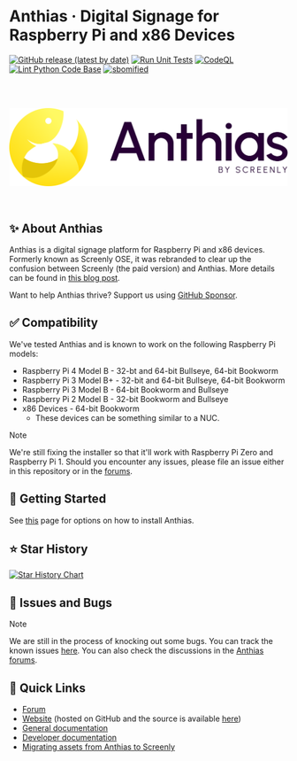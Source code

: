 # Anthias &middot; Digital Signage for Raspberry Pi and x86 Devices

[![GitHub release (latest by date)](https://img.shields.io/github/v/release/Screenly/Anthias)](https://github.com/Screenly/Anthias/releases/latest)
[![Run Unit Tests](https://github.com/Screenly/Anthias/actions/workflows/docker-test.yaml/badge.svg?branch=master)](https://github.com/Screenly/Anthias/actions/workflows/docker-test.yaml)
[![CodeQL](https://github.com/Screenly/Anthias/actions/workflows/codeql-analysis.yaml/badge.svg?branch=master)](https://github.com/Screenly/Anthias/actions/workflows/codeql-analysis.yaml)
[![Lint Python Code Base](https://github.com/Screenly/Anthias/actions/workflows/python-lint.yaml/badge.svg?branch=master)](https://github.com/Screenly/Anthias/actions/workflows/python-lint.yaml)
[![sbomified](https://sbomify.com/assets/images/logo/badge.svg)](https://app.sbomify.com/project/ENyjfn8tXQ)

<br>
<br>

![Anthias Logo](https://github.com/Screenly/Anthias/blob/master/static/img/color.svg?raw=true  "Anthias Logo")

<br>

## :sparkles: About Anthias

Anthias is a digital signage platform for Raspberry Pi and x86 devices. Formerly known as Screenly OSE, it was rebranded to clear up the confusion between Screenly (the paid version) and Anthias. More details can be found in [this blog post](https://www.screenly.io/blog/2022/12/06/screenly-ose-now-called-anthias/).

Want to help Anthias thrive? Support us using [GitHub Sponsor](https://github.com/sponsors/Screenly).

## :white_check_mark: Compatibility

We've tested Anthias and is known to work on the following Raspberry Pi models:

* Raspberry Pi 4 Model B - 32-bt and 64-bit Bullseye, 64-bit Bookworm
* Raspberry Pi 3 Model B+ - 32-bit and 64-bit Bullseye, 64-bit Bookworm
* Raspberry Pi 3 Model B - 64-bit Bookworm and Bullseye
* Raspberry Pi 2 Model B - 32-bit Bookworm and Bullseye
* x86 Devices - 64-bit Bookworm
    * These devices can be something similar to a NUC.

> [!NOTE]
> We're still fixing the installer so that it'll work with Raspberry Pi Zero and Raspberry Pi 1.
> Should you encounter any issues, please file an issue either in this repository or in the
[forums](https://forums.screenly.io).

## :rocket: Getting Started

See [this](/docs/installation-options.md) page for options on how to install Anthias.

## :star: Star History

[![Star History Chart](https://api.star-history.com/svg?repos=Screenly/Anthias&type=Date)](https://star-history.com/#Screenly/Anthias&Date)

## :lady_beetle: Issues and Bugs

> [!NOTE]
> We are still in the process of knocking out some bugs. You can track the known issues [here](https://github.com/Screenly/Anthias/issues). You can also check the discussions in the [Anthias forums](https://forums.screenly.io).

## :pushpin: Quick Links

 * [Forum](https://forums.screenly.io/)
 * [Website](https://anthias.screenly.io) (hosted on GitHub and the source is available [here](https://github.com/Screenly/Anthias/tree/master/website))
 * [General documentation](https://github.com/Screenly/Anthias/blob/master/docs/README.md)
 * [Developer documentation](https://github.com/Screenly/Anthias/blob/master/docs/developer-documentation.md)
 * [Migrating assets from Anthias to Screenly](/docs/migrating-assets-to-screenly.md)
